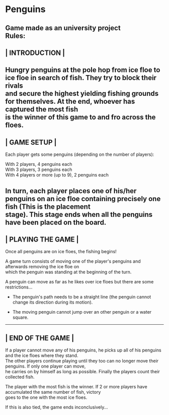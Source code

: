 # Penguins
Game made as an university project  
Rules:  
--------------  
| INTRODUCTION |  
 --------------  
Hungry penguins at the pole hop from ice floe to ice floe in search of fish. They try to block their rivals   
and secure the highest yielding fishing grounds for themselves. At the end, whoever has captured the most fish  
is the winner of this game to and fro across the floes.  
 ------------  
| GAME SETUP |  
 ------------  
Each player gets some penguins (depending on the number of players):  
  
With 2 players, 4 penguins each  
With 3 players, 3 penguins each  
With 4 players or more (up to 9), 2 penguins each  
  
In turn, each player places one of his/her penguins on an ice floe containing precisely one fish (This is the placement  
stage). This stage ends when all the penguins have been placed on the board.  
 ------------------  
| PLAYING THE GAME |  
 ------------------  
Once all penguins are on ice floes, the fishing begins!  
  
A game turn consists of moving one of the player's penguins and afterwards removing the ice floe on   
which the penguin was standing at the beginning of the turn.   
  
A penguin can move as far as he likes over ice floes but there are some restrictions...  
  
- The penguin's path needs to be a straight line (the penguin cannot change its direction during its motion).  
  
- The moving penguin cannot jump over an other penguin or a water square.  
 -----------------  
| END OF THE GAME |  
 -----------------  
If a player cannot move any of his penguins, he picks up all of his penguins and the ice floes where they stand.  
The other players continue playing until they too can no longer move their penguins. If only one player can move,   
he carries on by himself as long as possible. Finally the players count their collected fish.   
  
The player with the most fish is the winner. If 2 or more players have accumulated the same number of fish, victory   
goes to the one with the most ice floes.   
  
If this is also tied, the game ends inconclusively...
